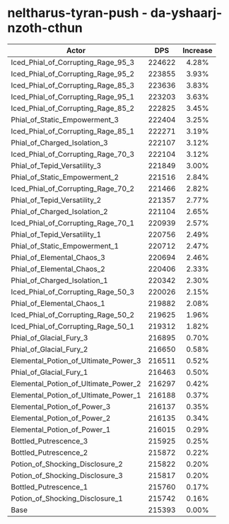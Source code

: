 # neltharus-tyran-push - da-yshaarj-nzoth-cthun
| Actor | DPS | Increase |
|---|:---:|:---:|
|Iced_Phial_of_Corrupting_Rage_95_3|224622|4.28%|
|Iced_Phial_of_Corrupting_Rage_95_2|223855|3.93%|
|Iced_Phial_of_Corrupting_Rage_85_3|223636|3.83%|
|Iced_Phial_of_Corrupting_Rage_95_1|223203|3.63%|
|Iced_Phial_of_Corrupting_Rage_85_2|222825|3.45%|
|Phial_of_Static_Empowerment_3|222404|3.25%|
|Iced_Phial_of_Corrupting_Rage_85_1|222271|3.19%|
|Phial_of_Charged_Isolation_3|222107|3.12%|
|Iced_Phial_of_Corrupting_Rage_70_3|222104|3.12%|
|Phial_of_Tepid_Versatility_3|221849|3.00%|
|Phial_of_Static_Empowerment_2|221516|2.84%|
|Iced_Phial_of_Corrupting_Rage_70_2|221466|2.82%|
|Phial_of_Tepid_Versatility_2|221357|2.77%|
|Phial_of_Charged_Isolation_2|221104|2.65%|
|Iced_Phial_of_Corrupting_Rage_70_1|220939|2.57%|
|Phial_of_Tepid_Versatility_1|220756|2.49%|
|Phial_of_Static_Empowerment_1|220712|2.47%|
|Phial_of_Elemental_Chaos_3|220694|2.46%|
|Phial_of_Elemental_Chaos_2|220406|2.33%|
|Phial_of_Charged_Isolation_1|220342|2.30%|
|Iced_Phial_of_Corrupting_Rage_50_3|220026|2.15%|
|Phial_of_Elemental_Chaos_1|219882|2.08%|
|Iced_Phial_of_Corrupting_Rage_50_2|219625|1.96%|
|Iced_Phial_of_Corrupting_Rage_50_1|219312|1.82%|
|Phial_of_Glacial_Fury_3|216895|0.70%|
|Phial_of_Glacial_Fury_2|216650|0.58%|
|Elemental_Potion_of_Ultimate_Power_3|216511|0.52%|
|Phial_of_Glacial_Fury_1|216463|0.50%|
|Elemental_Potion_of_Ultimate_Power_2|216297|0.42%|
|Elemental_Potion_of_Ultimate_Power_1|216188|0.37%|
|Elemental_Potion_of_Power_3|216137|0.35%|
|Elemental_Potion_of_Power_2|216135|0.34%|
|Elemental_Potion_of_Power_1|216015|0.29%|
|Bottled_Putrescence_3|215925|0.25%|
|Bottled_Putrescence_2|215872|0.22%|
|Potion_of_Shocking_Disclosure_2|215822|0.20%|
|Potion_of_Shocking_Disclosure_3|215817|0.20%|
|Bottled_Putrescence_1|215760|0.17%|
|Potion_of_Shocking_Disclosure_1|215742|0.16%|
|Base|215393|0.00%|
